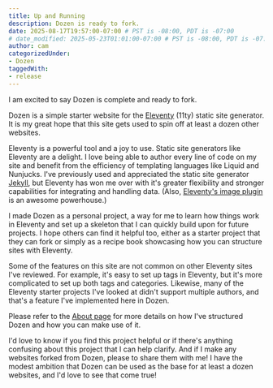 ```yaml
---
title: Up and Running
description: Dozen is ready to fork.
date: 2025-08-17T19:57:00-07:00 # PST is -08:00, PDT is -07:00
# date_modified: 2025-05-23T01:01:00-07:00 # PST is -08:00, PDT is -07:00
author: cam
categorizedUnder:
- Dozen
taggedWith:
- release
---
```


I am excited to say Dozen is complete and ready to fork.

Dozen is a simple starter website for the [Eleventy](https://www.11ty.dev/) (11ty) static site generator. It is my great hope that this site gets used to spin off at least a dozen other websites.

Eleventy is a powerful tool and a joy to use. Static site generators like Eleventy are a delight. I love being able to author every line of code on my site and benefit from the efficiency of templating languages like Liquid and Nunjucks. I've previously used and appreciated the static site generator [Jekyll](https://jekyllrb.com/), but Eleventy has won me over with it's greater flexibility and stronger capabilities for integrating and handling data. (Also, [Eleventy's image plugin](https://www.11ty.dev/docs/plugins/image/) is an awesome powerhouse.)

I made Dozen as a personal project, a way for me to learn how things work in Eleventy and set up a skeleton that I can quickly build upon for future projects. I hope others can find it helpful too, either as a starter project that they can fork or simply as a recipe book showcasing how you can structure sites with Eleventy.

Some of the features on this site are not common on other Eleventy sites I've reviewed. For example, it's easy to set up tags in Eleventy, but it's more complicated to set up both tags and categories. Likewise, many of the Eleventy starter projects I've looked at didn't support multiple authors, and that's a feature I've implemented here in Dozen.

Please refer to the [About page](/about/) for more details on how I've structured Dozen and how you can make use of it.

I'd love to know if you find this project helpful or if there's anything confusing about this project that I can help clarify. And if I make any websites forked from Dozen, please to share them with me! I have the modest ambition that Dozen can be used as the base for at least a dozen websites, and I'd love to see that come true!